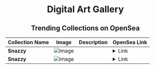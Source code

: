 <div align="center">

# Digital Art Gallery

## Trending Collections on OpenSea

| Collection Name                       | Image                                                                                     | Description                       | OpenSea Link                                                                                          |
|---------------------------------------|-------------------------------------------------------------------------------------------|-----------------------------------|--------------------------------------------------------------------------------------------------------|
| **Snazzy** | ![Image](https://i.seadn.io/s/raw/files/08688ebd33d52f846143351b61dc2256.jpg?w=500&auto=format?w=200&auto=format) |  | <details><summary>Link</summary>[Snazzy](https://opensea.io/collection/snazzy-1346)</details> |
| **Snazzy** | ![Image](https://i.seadn.io/s/raw/files/08688ebd33d52f846143351b61dc2256.jpg?w=500&auto=format?w=200&auto=format) |  | <details><summary>Link</summary>[Snazzy](https://opensea.io/collection/snazzy-1345)</details> |

</div>